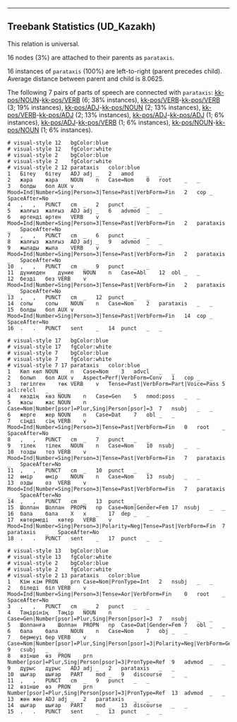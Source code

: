 

--------------------------------------------------------------------------------

## Treebank Statistics (UD_Kazakh)

This relation is universal.

16 nodes (3%) are attached to their parents as `parataxis`.

16 instances of `parataxis` (100%) are left-to-right (parent precedes child).
Average distance between parent and child is 8.0625.

The following 7 pairs of parts of speech are connected with `parataxis`: [kk-pos/NOUN]()-[kk-pos/VERB]() (6; 38% instances), [kk-pos/VERB]()-[kk-pos/VERB]() (3; 19% instances), [kk-pos/ADJ]()-[kk-pos/NOUN]() (2; 13% instances), [kk-pos/VERB]()-[kk-pos/ADJ]() (2; 13% instances), [kk-pos/ADJ]()-[kk-pos/ADJ]() (1; 6% instances), [kk-pos/ADJ]()-[kk-pos/VERB]() (1; 6% instances), [kk-pos/NOUN]()-[kk-pos/NOUN]() (1; 6% instances).


~~~ conllu
# visual-style 12	bgColor:blue
# visual-style 12	fgColor:white
# visual-style 2	bgColor:blue
# visual-style 2	fgColor:white
# visual-style 2 12 parataxis	color:blue
1	Бітеу	бітеу	ADJ	adj	_	2	amod	_	_
2	жара	жара	NOUN	n	Case=Nom	0	root	_	_
3	болды	бол	AUX	v	Mood=Ind|Number=Sing|Person=3|Tense=Past|VerbForm=Fin	2	cop	_	SpaceAfter=No
4	,	,	PUNCT	cm	_	2	punct	_	_
5	жалғыз	жалғыз	ADJ	adj	_	6	advmod	_	_
6	өртенді	өртен	VERB	v	Mood=Ind|Number=Sing|Person=3|Tense=Past|VerbForm=Fin	2	parataxis	_	SpaceAfter=No
7	,	,	PUNCT	cm	_	6	punct	_	_
8	жалғыз	жалғыз	ADJ	adj	_	9	advmod	_	_
9	жылады	жыла	VERB	v	Mood=Ind|Number=Sing|Person=3|Tense=Past|VerbForm=Fin	2	parataxis	_	SpaceAfter=No
10	,	,	PUNCT	cm	_	9	punct	_	_
11	дүниеден	дүние	NOUN	n	Case=Abl	12	obl	_	_
12	безді	без	VERB	v	Mood=Ind|Number=Sing|Person=3|Tense=Past|VerbForm=Fin	2	parataxis	_	SpaceAfter=No
13	,	,	PUNCT	cm	_	12	punct	_	_
14	сопы	сопы	NOUN	n	Case=Nom	2	parataxis	_	_
15	болды	бол	AUX	v	Mood=Ind|Number=Sing|Person=3|Tense=Past|VerbForm=Fin	14	cop	_	SpaceAfter=No
16	.	.	PUNCT	sent	_	14	punct	_	_

~~~


~~~ conllu
# visual-style 17	bgColor:blue
# visual-style 17	fgColor:white
# visual-style 7	bgColor:blue
# visual-style 7	fgColor:white
# visual-style 7 17 parataxis	color:blue
1	Көл	көл	NOUN	n	Case=Nom	3	advcl	_	_
2	болып	бол	AUX	v	Aspect=Perf|VerbForm=Conv	1	cop	_	_
3	төгілген	төк	VERB	v	Tense=Past|VerbForm=Part|Voice=Pass	5	acl:relcl	_	_
4	көздің	көз	NOUN	n	Case=Gen	5	nmod:poss	_	_
5	жасы	жас	NOUN	n	Case=Nom|Number[psor]=Plur,Sing|Person[psor]=3	7	nsubj	_	_
6	жерге	жер	NOUN	n	Case=Dat	7	obl	_	_
7	сіңді	сің	VERB	v	Mood=Ind|Number=Sing|Person=3|Tense=Past|VerbForm=Fin	0	root	_	SpaceAfter=No
8	,	,	PUNCT	cm	_	7	punct	_	_
9	тілек	тілек	NOUN	n	Case=Nom	10	nsubj	_	_
10	тозды	тоз	VERB	v	Mood=Ind|Number=Sing|Person=3|Tense=Past|VerbForm=Fin	7	parataxis	_	SpaceAfter=No
11	,	,	PUNCT	cm	_	10	punct	_	_
12	өмір	өмір	NOUN	n	Case=Nom	13	nsubj	_	_
13	озды	оз	VERB	v	Mood=Ind|Number=Sing|Person=3|Tense=Past|VerbForm=Fin	7	parataxis	_	SpaceAfter=No
14	,	,	PUNCT	cm	_	13	punct	_	_
15	Шолпан	Шолпан	PROPN	np	Case=Nom|Gender=Fem	17	nsubj	_	_
16	бала	бала	X	x	_	17	dep	_	_
17	көтермеді	көтер	VERB	v	Mood=Ind|Number=Sing|Person=3|Polarity=Neg|Tense=Past|VerbForm=Fin	7	parataxis	_	SpaceAfter=No
18	.	.	PUNCT	sent	_	17	punct	_	_

~~~


~~~ conllu
# visual-style 13	bgColor:blue
# visual-style 13	fgColor:white
# visual-style 2	bgColor:blue
# visual-style 2	fgColor:white
# visual-style 2 13 parataxis	color:blue
1	Кім	кім	PRON	prn	Case=Nom|PronType=Int	2	nsubj	_	_
2	біледі	біл	VERB	v	Mood=Ind|Number=Sing|Person=3|Tense=Aor|VerbForm=Fin	0	root	_	SpaceAfter=No
3	,	,	PUNCT	cm	_	2	punct	_	_
4	Тәңірінің	Тәңір	NOUN	n	Case=Gen|Number[psor]=Plur,Sing|Person[psor]=3	7	nsubj	_	_
5	Шолпанға	Шолпан	PROPN	np	Case=Dat|Gender=Fem	7	obl	_	_
6	бала	бала	NOUN	n	Case=Nom	7	obj	_	_
7	бермеуі	бер	VERB	v	Case=Nom|Number[psor]=Plur,Sing|Person[psor]=3|Polarity=Neg|VerbForm=Ger	9	csubj	_	_
8	өзінше	өз	PRON	prn	Number[psor]=Plur,Sing|Person[psor]=3|PronType=Ref	9	advmod	_	_
9	дұрыс	дұрыс	ADJ	adj	_	2	parataxis	_	_
10	шығар	шығар	PART	mod	_	9	discourse	_	_
11	,	,	PUNCT	cm	_	9	punct	_	_
12	өзінше	өз	PRON	prn	Number[psor]=Plur,Sing|Person[psor]=3|PronType=Ref	13	advmod	_	_
13	жөн	жөн	ADJ	adj	_	2	parataxis	_	_
14	шығар	шығар	PART	mod	_	13	discourse	_	_
15	.	.	PUNCT	sent	_	13	punct	_	_

~~~


